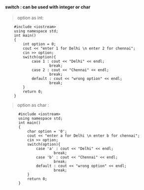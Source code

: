 #### switch : can be used with integer or char

> option as int:

        #include <iostream>
        using namespace std;
        int main()
        {
            int option = 0;
            cout << "enter 1 for Delhi \n enter 2 for chennai";
            cin >> option;
            switch(option){
                case 1 : cout << "Delhi" << endl;
                        break;
                case 2 : cout << "Chennai" << endl;
                        break;
                default : cout << "wrong option" << endl;
                        break;
            }
            return 0;
        }


> option as char : 

          #include <iostream>
          using namespace std;
          int main()
          {
              char option = '0';
              cout << "enter a for Delhi \n enter b for chennai";
              cin >> option;
              switch(option){
                  case 'a' : cout << "Delhi" << endl;
                          break;
                  case 'b' : cout << "Chennai" << endl;
                          break;
                  default : cout << "wrong option" << endl;
                          break;
              }
              return 0;
          }

